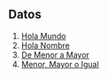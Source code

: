 ## Datos

1. [Hola Mundo](https://github.com/tomii07/ej-java-111mil/blob/master/EjerciciosAlgoritmos/src/datos/HolaMundo.java)
1. [Hola Nombre](https://github.com/tomii07/ej-java-111mil/blob/master/EjerciciosAlgoritmos/src/datos/HolaNombre.java)
1. [De Menor a Mayor](https://github.com/tomii07/ej-java-111mil/blob/master/EjerciciosAlgoritmos/src/datos/DeMenorAMayor.java)
1. [Menor, Mayor o Igual](https://github.com/tomii07/ej-java-111mil/blob/master/EjerciciosAlgoritmos/src/datos/MenorMayorOIgual.java)
